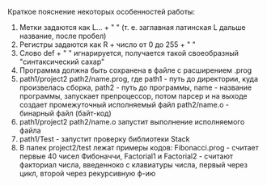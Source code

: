 Краткое пояснение некоторых особенностей работы:
 1. Метки задаются как L... + " " (т. е. заглавная латинская L дальше название, после пробел)
 2. Регистры задаются как R + число от 0 до 255 + " "
 3. Слово def + " " игнарируется, получается такой своеобразный "синтаксический сахар"
 4. Программа должна быть сохранена в файле с расширением .prog
 5. path1/project2 path2/name.prog, где path1 - путь до директории, куда произвелась сборка, path2 - путь до программы,
name - название программы, запускает препроцессор, потом парсер и на выходе создает промежуточный исполняемый файл
path2/name.o - бинарный файл (байт-код)
 6. path1/project2 path2/name.o запустит выполнение исполняемого файла
 7. path1/Test - запустит проверку библиотеки Stack
 8. В папек project2/test лежат примеры кодов: Fibonacci.prog - считает первые 40 чисел Фибоначчи, Factorial1 и Factorial2 - считают факториал числа, введенноко с клавиатуры числа, первый через цикл, второй через рекурсивную ф-ию
